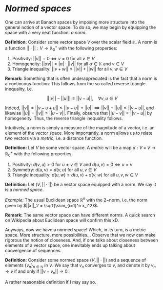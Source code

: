 # *Normed spaces* 
One can arrive at Banach spaces by imposing more structure into the general notion of a vector space. To do so, we may begin by equipping the space with a very neat function: *a norm*. 

**Definition:** Consider some vector space $V$ over the scalar field $\mathbb{K}$. A norm is a function $||\cdot||:V \to \mathbb{R}^+_0$ with the following properties:
1) Positivity: $||v|| = 0 \Leftrightarrow v=0$ for all $v\in V$
2) Homogeneity: $||\alpha v|| = |\alpha|\cdot ||v||$ for all $\alpha \in \mathbb{K}$ and $v\in V$
3) Triangle inequality: $||v + w ||\leq ||v|| + ||w||$ for all $v,w \in V$ 

**Remark:** Something that is often underappreciated is the fact that a norm is a continuous function. This follows from the so called reverse triangle inequality, i.e. 

$$\Big| ||v|| - ||u|| \Big| \leq ||v-u||, \quad \forall v,u\in V$$

Indeed, $||v|| = ||v - u + u|| \leq ||v-u|| + ||u|| \implies ||v|| - ||u|| \leq ||v-u||$, and likewise $||u|| - ||v|| \leq ||u-v||$. Finally, observe that $||u-v|| = ||v-u||$ by homogeneity. Thus, the reverse triangle inequality follows.

Intuitively, a norm is simply a measure of the magnitude of a vector, i.e. an element of the vector space. More importantly, a norm allows us to relate two vectors via a *metric*, i.e. a distance function. 

**Definition:** Let $V$ be some vector space. A *metric* will be a map $d: V\times V \to \mathbb{R}_0^+$ with the following properties:
1) Positivity: $d(v,u)>0$ for $u\neq v\in V$ and $d(u,v)=0 \Leftrightarrow u=v$
2) Symmetry: $d(u,v) = d(v,u)$ for all $u,v \in V$
3) Triangle inequality: $d(u,w) \leq d(u,v) + d(v,w)$ for all $u,v,w\in V$

**Definition:** Let $(V,||\cdot||)$ be a vector space equipped with a norm. We say it is a *normed space*. 

*Example:* The usual Euclidean space $\mathbb{R}^n$ with the $2-$norm, i.e. the norm given by $||x||_2 = \sqrt{\sum_{i=1}^n x_i^2}$. 

**Remark:** The same vector space can have different norms. A quick search on Wikipedia about Euclidean space will confirm this xD. 

Anyways, now we have a normed space! Which, in its turn, is a metric space. More structure, more possibilities... Observe that we now can make rigorous the notion of closeness. And, if one talks about closeness between elements of a vector space, one inevitably ends up talking about convergence of sequences. 

**Definition:** Consider some normed space $(V,||\cdot ||)$ and a sequence of elements $\{v_n\}_{n\in \mathbb{N}}$ in $V$. We say that $v_n$ converges to $v$, and denote it by $v_n\to v$ if and only if $||v-v_n|| \to 0$. 

A rather reasonable definition if I may say so. 